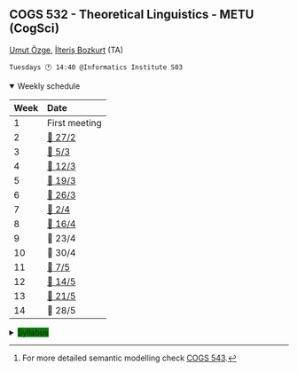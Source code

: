 COGS 532 - Theoretical Linguistics - METU (CogSci)
-----------------------------------------------------

[Umut Özge](mailto:umozge@metu.edu.tr), [İlteriş Bozkurt](mailto:ilte9605@gmail.com) (TA)

```
Tuesdays 🕐 14:40 @Informatics Institute S03
```

<details open>
<summary>
  Weekly schedule
</summary>

|Week| Date  |
:--- |:------|
|1   |First meeting|
|2   |[:calendar: 27/2](resources/weeks/w02.md)|
|3   |[:calendar: 5/3](resources/weeks/w03.md)|
|4   |[:calendar: 12/3](resources/weeks/w04.md)|
|5   |[:calendar: 19/3](resources/weeks/w05.md)|
|6   |[:calendar: 26/3](resources/weeks/w06.md)|
|7   |[:calendar: 2/4](resources/weeks/w07.md)|
|8   |[:calendar: 16/4](resources/weeks/w08.md)|
|9   |:calendar: 23/4|
|10   |:calendar: 30/4|
|11   |[:calendar: 7/5](resources/weeks/w11.md)|
|12   |[:calendar: 14/5](resources/weeks/w12.md)|
|13   |[:calendar: 21/5](resources/weeks/w13.md)|
|14   |:calendar: 28/5|
</details>

<details>
<summary>
  <span style="background-color:green">Syllabus</span>
</summary>

##### About

Theoretical linguistics aims at developing models of linguistic knowledge. In
this course we will study computational models of morphology and syntax,
interfaced to a basic semantics.[^1]

[^1]: For more detailed semantic modelling check [COGS 543](https://github.com/umutozge/computational-semantics).

##### Prerequisites

You **must** attend the first session to be eligible to take this course --
this is necessary but not sufficient. The course brings together linguistics
and computation, if you have not taken a course in neither field, this
course might be too difficult as a first course. COGS students who took 501 and
502 (and preferably an introductory linguistics course) should do fine.


##### Resources


Morpho(phono)logy:

* Beesley and Karttunen (2003). [Finite State Morphology](resources/pdfs/fsm.djvu), CSLI.
* Göksel and Kerslake (2004). Turkish: A Comprehensive Grammar, Routledge.([excerpts](resources/pdfs/gk-morphophon.pdf))
* [Basics of formal languages + regular languages](pdfs/01_cogs501-regular-languages.pdf)
* [Finite automata](pdfs/02_cogs501-finite-automata.pdf)
* Software: [`foma`](https://fomafst.github.io/) for modelling morphophonology.

Syntax:

* Steedman (2019). [Combinatory Categorial Grammar](resources/pdfs/steedman-handbook.pdf). In _Current Approaches to Syntax_, de Gruyter Mouton.
* Steedman (to appear). [On internal Merge](resources/pdfs/steedman-on-internal-merge.pdf), _Linguistic Inquiry_.
* Software: [`SmallWorld`](https://github.com/umutozge/smallworld)

Some additional material for linguistic background:

* [Supplements](resources/supplements.md)


##### Grading

Weekly assignments

##### Policies

Late submission: The only excuse for a late submission is a medical report for at least three days within the week of the assignment.

Attendance: 3 misses have no cost, for each further miss you lose one letter.

</details>
